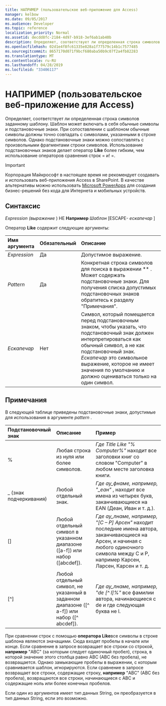 ```yaml
---
title: НАПРИМЕР (пользовательское веб-приложение для Access)
manager: kelbow
ms.date: 09/05/2017
ms.audience: Developer
ms.topic: reference
localization_priority: Normal
ms.assetid: decdd8fc-2184-4d97-b918-3ef6ab1ab40b
description: Определяет, соответствует ли определенная строка символов заданному шаблону. Шаблон может включать в себя обычные символы и подстановочные знаки. При сопоставлении с шаблоном обычные символы должны точно совпадать с символами, указанными в строке символов. Однако подстановочные знаки можно сопоставлять с произвольными фрагментами строки символов. Использование подстановочных знаков делает оператор LIKE более гибким, чем использование операторов сравнения строк = и! =.
ms.openlocfilehash: 02d1e4f8fc61335e828a1f77579c14b1c7577485
ms.sourcegitcommit: 8657170d071f9bcf680aba50b9c07f2a4fb82283
ms.translationtype: MT
ms.contentlocale: ru-RU
ms.lasthandoff: 04/28/2019
ms.locfileid: "33406117"
---
```

# <a name="like-access-custom-web-app"></a>НАПРИМЕР (пользовательское веб-приложение для Access)

Определяет, соответствует ли определенная строка символов заданному шаблону. Шаблон может включать в себя обычные символы и подстановочные знаки. При сопоставлении с шаблоном обычные символы должны точно совпадать с символами, указанными в строке символов. Однако подстановочные знаки можно сопоставлять с произвольными фрагментами строки символов. Использование подстановочных знаков делает оператор **Like** более гибким, чем использование операторов сравнения строк = и! =. 
  
> [!IMPORTANT]
> Корпорация Майкрософт в настоящее время не рекомендует создавать и использовать веб-приложения Access в SharePoint. В качестве альтернативы можно использовать [Microsoft PowerApps](https://powerapps.microsoft.com/en-us/) для создания бизнес-решений без кода для Интернета и мобильных устройств. 
  
## <a name="syntax"></a>Синтаксис

 *Expression (выражение* )  НЕ **Например** *Шаблон*  [ESCAPE- *ескапечар* ] 
  
Оператор **Like** содержит следующие аргументы: 
  
|**Имя аргумента**|**Обязательный**|**Описание**|
|:-----|:-----|:-----|
| *Expression*  <br/> |Да  <br/> |Допустимое выражение.  <br/> |
| *Pattern*  <br/> |Да  <br/> |Конкретная строка символов для поиска в выражении ** . Может содержать подстановочные знаки. Для получения списка допустимых подстановочных знаков обратитесь к разделу "Примечания".  <br/> |
| *Ескапечар*  <br/> |Нет  <br/> |Символ, который помещается перед подстановочным знаком, чтобы указать, что подстановочный знак должен интерпретироваться как обычный символ, а не как подстановочный знак.  *Ескапечар* это символьное выражение, которое не имеет значения по умолчанию и должно оцениваться только на один символ.  <br/> |
   
## <a name="remarks"></a>Примечания

В следующей таблице приведены подстановочные знаки, допустимые для использования в аргументе *pattern* . 
  
|**Подстановочный знак**|**Описание**|**Пример**|
|:-----|:-----|:-----|
|%  <br/> |Любая строка из нуля или более символов.  <br/> | *Где Title Like "% Computer%"* находит все заголовки книг со словом "Computer" в любом месте заголовка книги.  <br/> |
|_ (знак подчеркивания)  <br/> |Любой отдельный знак.  <br/> | *Где ау_фнаме, например, "_еан"* , находит все имена из четырех букв, заканчивающиеся на EAN (Деан, Иван и т. д.).  <br/> |
|[]  <br/> |Любой отдельный символ в указанном диапазоне ([a-f]) или набор ([abcdef]).  <br/> | *Где ау_лнаме, например, "[C – P] Арсен"* находит последние имена автора, заканчивающиеся на Арсен, и начиная с любого одиночного символа между C и P, например Карсен, Ларсен, Карсен и т. д.  <br/> |
|[^]  <br/> |Любой отдельный символ, не указанный в заданном диапазоне ([^ a-f]) или набор ([^ abcdef]).  <br/> | *Где ау_лнаме, например, "de [^ l]%"* все фамилии автора, начинающиеся с de и где следующая буква не l.  <br/> |
   
При сравнении строк с помощью **оператора Like**все символы в строке шаблона являются значащими. Сюда входят пробелы в начале или конце. Если сравнение в запросе возвращает все строки со строкой, **например** "ABC" (за которым следует одиночный пробел), строка, в которой значение этого столбца равно ABC (ABC без пробела), не возвращается. Однако замыкающие пробелы в выражении, с которым сравнивается шаблон, игнорируются. Если сравнение в запросе возвращает все строки, содержащие строку, **например** "ABC" (ABC без пробела), возвращаются все строки, начинающиеся с ABC и содержащие ноль или более конечных пробелов. 
  
Если один из аргументов имеет тип данных String, он преобразуется в тип данных String, если это возможно.
  

